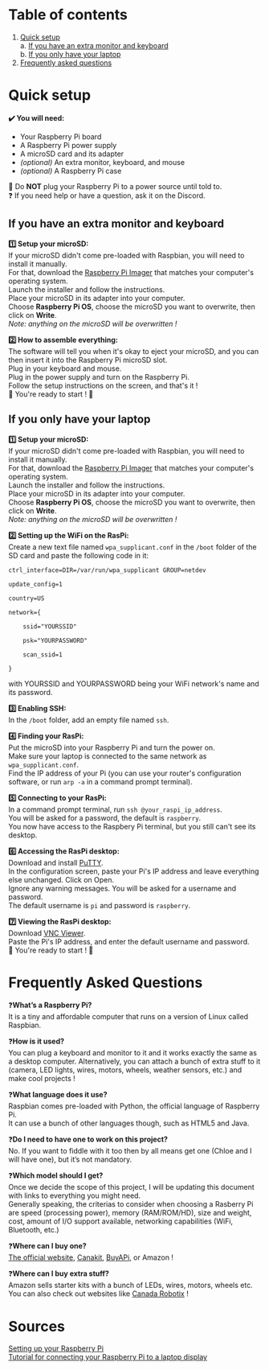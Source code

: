 # Table of contents
1. [Quick setup](https://github.com/nadiaenh/raspberry-pi/blob/main/setup%20guide%20and%20faq.md#quick-setup)  
   a. [If you have an extra monitor and keyboard](https://github.com/nadiaenh/raspberry-pi/blob/main/setup%20guide%20and%20faq.md#if-you-have-an-extra-monitor-and-keyboard)  
   b. [If you only have your laptop](https://github.com/nadiaenh/raspberry-pi/blob/main/setup%20guide%20and%20faq.md#if-you-only-have-your-laptop)  
2. [Frequently asked questions](https://github.com/nadiaenh/raspberry-pi/blob/main/setup%20guide%20and%20faq.md#frequently-asked-questions)

# Quick setup

**:heavy_check_mark: You will need:**  
- Your Raspberry Pi board 
- A Raspberry Pi power supply 
- A microSD card and its adapter
- *(optional)* An extra monitor, keyboard, and mouse  
- *(optional)* A Raspberry Pi case

:stop_sign: Do **NOT** plug your Raspberry Pi to a power source until told to.  
:question: If you need help or have a question, ask it on the Discord.  

## If you have an extra monitor and keyboard  

**:one: Setup your microSD:**  
If your microSD didn't come pre-loaded with Raspbian, you will need to install it manually.  
For that, download the [Raspberry Pi Imager](https://www.raspberrypi.org/software/) that matches your computer's operating system.  
Launch the installer and follow the instructions.  
Place your microSD in its adapter into your computer.  
Choose **Raspberry Pi OS**, choose the microSD you want to overwrite, then click on **Write**.  
*Note: anything on the microSD will be overwritten !*  

**:two: How to assemble everything:**  
The software will tell you when it's okay to eject your microSD, and you can then insert it into the Raspberry Pi microSD slot.    
Plug in your keyboard and mouse.   
Plug in the power supply and turn on the Raspberry Pi.  
Follow the setup instructions on the screen, and that's it !  
👏 You're ready to start ! 👏
  
## If you only have your laptop   

**:one: Setup your microSD:**  
If your microSD didn't come pre-loaded with Raspbian, you will need to install it manually.  
For that, download the [Raspberry Pi Imager](https://www.raspberrypi.org/software/) that matches your computer's operating system.  
Launch the installer and follow the instructions.  
Place your microSD in its adapter into your computer.  
Choose **Raspberry Pi OS**, choose the microSD you want to overwrite, then click on **Write**.  
*Note: anything on the microSD will be overwritten !*  

**:two: Setting up the WiFi on the RasPi:**  
Create a new text file named `wpa_supplicant.conf` in the `/boot` folder of the SD card and paste the following code in it:  
```
ctrl_interface=DIR=/var/run/wpa_supplicant GROUP=netdev
 
update_config=1
 
country=US
 
network={
 
    ssid="YOURSSID"
 
    psk="YOURPASSWORD"
 
    scan_ssid=1
 
}
```
with YOURSSID and YOURPASSWORD being your WiFi network's name and its password.  

**:three: Enabling SSH:**  
In the `/boot` folder, add an empty file named `ssh`.
 
**:four: Finding your RasPi:**  
Put the microSD into your Raspberry Pi and turn the power on.  
Make sure your laptop is connected to the same network as `wpa_supplicant.conf`.  
Find the IP address of your Pi (you can use your router's configuration software, or run `arp -a` in a command prompt terminal).  

**:five: Connecting to your RasPi:**  
In a command prompt terminal, run `ssh @your_raspi_ip_address`.  
You will be asked for a password, the default is `raspberry`.  
You now have access to the Raspbery Pi terminal, but you still can't see its desktop.  
 
**:six: Accessing the RasPi desktop:**  
Download and install [PuTTY](https://www.chiark.greenend.org.uk/~sgtatham/putty/latest.html).  
In the configuration screen, paste your Pi's IP address and leave everything else unchanged. Click on Open.  
Ignore any warning messages. You will be asked for a username and password.  
The default username is `pi` and password is `raspberry`.  
 
**:seven: Viewing the RasPi desktop:**  
Download [VNC Viewer](https://www.realvnc.com/en/connect/download/viewer/).  
Paste the Pi's IP address, and enter the default username and password.  
👏 You're ready to start ! 👏  

# Frequently Asked Questions

:question:**What’s a Raspberry Pi?**  
It is a tiny and affordable computer that runs on a version of Linux called Raspbian. 

:question:**How is it used?**  
You can plug a keyboard and monitor to it and it works exactly the same as a desktop computer. 
Alternatively, you can attach a bunch of extra stuff to it (camera, LED lights, wires, motors, wheels, weather sensors, etc.) and make cool projects ! 

:question:**What language does it use?**  
Raspbian comes pre-loaded with Python, the official language of Raspberry Pi.  
It can use a bunch of other languages though, such as HTML5 and Java.  

:question:**Do I need to have one to work on this project?**  
No. If you want to fiddle with it too then by all means get one (Chloe and I will have one), but it’s not mandatory. 
 
:question:**Which model should I get?**  
Once we decide the scope of this project, I will be updating this document with links to everything you might need.    
Generally speaking, the criterias to consider when choosing a Rasberry Pi are speed (processing power), memory (RAM/ROM/HD), 
size and weight, cost, amount of I/O support available, networking capabilities (WiFi, Bluetooth, etc.)  

:question:**Where can I buy one?**  
[The official website](https://www.raspberrypi.org/), [Canakit](https://www.canakit.com/), [BuyAPi](https://www.buyapi.ca/), or Amazon !  

:question:**Where can I buy extra stuff?**  
Amazon sells starter kits with a bunch of LEDs, wires, motors, wheels etc.  
You can also check out websites like [Canada Robotix](https://www.canadarobotix.com/) !

# Sources 
[Setting up your Raspberry Pi](https://projects.raspberrypi.org/en/projects/raspberry-pi-setting-up)  
[Tutorial for connecting your Raspberry Pi to a laptop display](https://spin.atomicobject.com/2019/06/09/raspberry-pi-laptop-display/)
